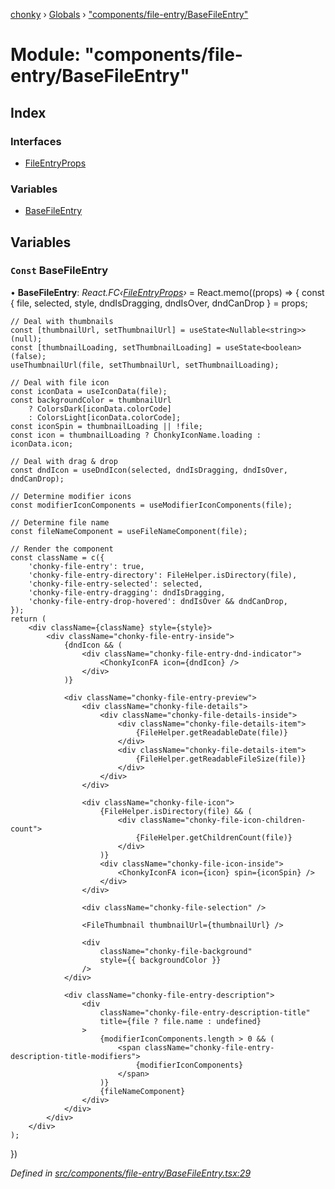 [chonky](../README.md) › [Globals](../globals.md) › ["components/file-entry/BaseFileEntry"](_components_file_entry_basefileentry_.md)

# Module: "components/file-entry/BaseFileEntry"

## Index

### Interfaces

* [FileEntryProps](../interfaces/_components_file_entry_basefileentry_.fileentryprops.md)

### Variables

* [BaseFileEntry](_components_file_entry_basefileentry_.md#const-basefileentry)

## Variables

### `Const` BaseFileEntry

• **BaseFileEntry**: *React.FC‹[FileEntryProps](../interfaces/_components_file_entry_basefileentry_.fileentryprops.md)›* = React.memo((props) => {
    const { file, selected, style, dndIsDragging, dndIsOver, dndCanDrop } = props;

    // Deal with thumbnails
    const [thumbnailUrl, setThumbnailUrl] = useState<Nullable<string>>(null);
    const [thumbnailLoading, setThumbnailLoading] = useState<boolean>(false);
    useThumbnailUrl(file, setThumbnailUrl, setThumbnailLoading);

    // Deal with file icon
    const iconData = useIconData(file);
    const backgroundColor = thumbnailUrl
        ? ColorsDark[iconData.colorCode]
        : ColorsLight[iconData.colorCode];
    const iconSpin = thumbnailLoading || !file;
    const icon = thumbnailLoading ? ChonkyIconName.loading : iconData.icon;

    // Deal with drag & drop
    const dndIcon = useDndIcon(selected, dndIsDragging, dndIsOver, dndCanDrop);

    // Determine modifier icons
    const modifierIconComponents = useModifierIconComponents(file);

    // Determine file name
    const fileNameComponent = useFileNameComponent(file);

    // Render the component
    const className = c({
        'chonky-file-entry': true,
        'chonky-file-entry-directory': FileHelper.isDirectory(file),
        'chonky-file-entry-selected': selected,
        'chonky-file-entry-dragging': dndIsDragging,
        'chonky-file-entry-drop-hovered': dndIsOver && dndCanDrop,
    });
    return (
        <div className={className} style={style}>
            <div className="chonky-file-entry-inside">
                {dndIcon && (
                    <div className="chonky-file-entry-dnd-indicator">
                        <ChonkyIconFA icon={dndIcon} />
                    </div>
                )}

                <div className="chonky-file-entry-preview">
                    <div className="chonky-file-details">
                        <div className="chonky-file-details-inside">
                            <div className="chonky-file-details-item">
                                {FileHelper.getReadableDate(file)}
                            </div>
                            <div className="chonky-file-details-item">
                                {FileHelper.getReadableFileSize(file)}
                            </div>
                        </div>
                    </div>

                    <div className="chonky-file-icon">
                        {FileHelper.isDirectory(file) && (
                            <div className="chonky-file-icon-children-count">
                                {FileHelper.getChildrenCount(file)}
                            </div>
                        )}
                        <div className="chonky-file-icon-inside">
                            <ChonkyIconFA icon={icon} spin={iconSpin} />
                        </div>
                    </div>

                    <div className="chonky-file-selection" />

                    <FileThumbnail thumbnailUrl={thumbnailUrl} />

                    <div
                        className="chonky-file-background"
                        style={{ backgroundColor }}
                    />
                </div>

                <div className="chonky-file-entry-description">
                    <div
                        className="chonky-file-entry-description-title"
                        title={file ? file.name : undefined}
                    >
                        {modifierIconComponents.length > 0 && (
                            <span className="chonky-file-entry-description-title-modifiers">
                                {modifierIconComponents}
                            </span>
                        )}
                        {fileNameComponent}
                    </div>
                </div>
            </div>
        </div>
    );
})

*Defined in [src/components/file-entry/BaseFileEntry.tsx:29](https://github.com/TimboKZ/Chonky/blob/d1a0325/src/components/file-entry/BaseFileEntry.tsx#L29)*
